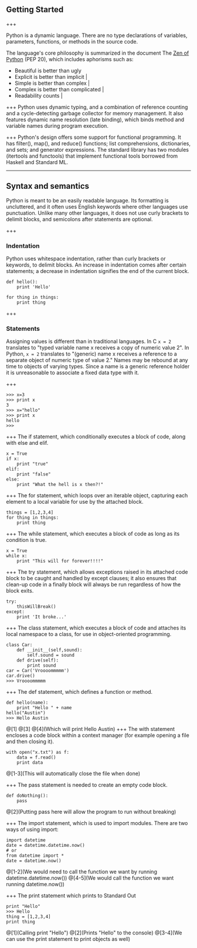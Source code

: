 ## Getting Started
+++

Python is a dynamic language. There are no type declarations of variables, parameters, functions, or methods in the source code.

The language's core philosophy is summarized in the document The [Zen of Python](https://en.wikipedia.org/wiki/Zen_of_Python) (PEP 20), which includes aphorisms such as:
- Beautiful is better than ugly
- Explicit is better than implicit |
- Simple is better than complex |
- Complex is better than complicated |
- Readability counts |

+++
Python uses dynamic typing, and a combination of reference counting and a cycle-detecting garbage collector for memory management. It also features dynamic name resolution (late binding), which binds method and variable names during program execution.

+++
Python's design offers some support for functional programming. It has filter(), map(), and reduce() functions; list comprehensions, dictionaries, and sets; and generator expressions. The standard library has two modules (itertools and functools) that implement functional tools borrowed from Haskell and Standard ML.

---
## Syntax and semantics
Python is meant to be an easily readable language. Its formatting is uncluttered, and it often uses English keywords where other languages use punctuation. Unlike many other languages, it does not use curly brackets to delimit blocks, and semicolons after statements are optional.

+++
### Indentation
Python uses whitespace indentation, rather than curly brackets or keywords, to delimit blocks. An increase in indentation comes after certain statements; a decrease in indentation signifies the end of the current block.
```
def hello():
    print 'Hello'

for thing in things:
    print thing
```

+++
### Statements
Assigning values is different than in traditional languages. In C `x = 2` translates to "typed variable name x receives a copy of numeric value 2". In Python, `x = 2` translates to "(generic) name x receives a reference to a separate object of numeric type of value 2." Names may be rebound at any time to objects of varying types. Since a name is a generic reference holder it is unreasonable to associate a fixed data type with it.

+++
```
>>> x=3
>>> print x
3
>>> x="hello"
>>> print x
hello
>>>
```
+++
The if statement, which conditionally executes a block of code, along with else and elif.
```
x = True
if x:
    print "true"
elif:
    print "false"
else:
    print "What the hell is x then?!"
```
+++
The for statement, which loops over an iterable object, capturing each element to a local variable for use by the attached block.
```
things = [1,2,3,4]
for thing in things:
    print thing
```
+++
The while statement, which executes a block of code as long as its condition is true.
```
x = True
while x:
    print "This will for forever!!!!"
```
+++
The try statement, which allows exceptions raised in its attached code block to be caught and handled by except clauses; it also ensures that clean-up code in a finally block will always be run regardless of how the block exits.
```
try:
    thisWillBreak()
except:
    print 'It broke...'
```

+++
The class statement, which executes a block of code and attaches its local namespace to a class, for use in object-oriented programming.
```
class Car:
    def __init__(self,sound):
        self.sound = sound
    def drive(self):
        print sound
car = Car('Vroooommmmm')
car.drive()
>>> Vroooommmmm
```
+++
The def statement, which defines a function or method.
```
def hello(name):
    print "Hello " + name
hello("Austin")
>>> Hello Austin
```
@[1]
@[3]
@[4](Which will print Hello Austin)
+++
The with statement encloses a code block within a context manager (for example opening a file and then closing it).
```
with open("x.txt") as f:
    data = f.read()
    print data
```
@[1-3](This will automatically close the file when done)

+++
The pass statement is needed to create an empty code block.
```
def doNothing():
    pass
```
@[2](Putting pass here will allow the program to run without breaking)

+++
The import statement, which is used to import modules. There are two ways of using import:
```
import datetime
date = datetime.datetime.now()
# or
from datetime import *
date = datetime.now()
```
@[1-2](We would need to call the function we want by running datetime.datetime.now())
@[4-5](We would call the function we want running datetime.now())

+++
The print statement which prints to Standard Out
```
print "Hello"
>>> Hello
thing = [1,2,3,4]
print thing
```
@[1](Calling print "Hello")
@[2](Prints "Hello" to the console)
@[3-4](We can use the print statement to print objects as well)
